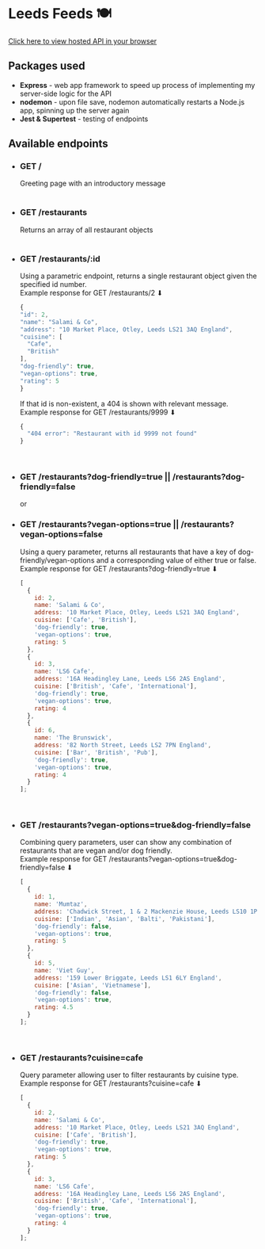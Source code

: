 # Leeds Feeds 🍽️

[Click here to view hosted API in your browser](https://leeds-feeds-backend.herokuapp.com/)

## Packages used

- **Express** - web app framework to speed up process of implementing my server-side logic for the API
- **nodemon** - upon file save, nodemon automatically restarts a Node.js app, spinning up the server again
- **Jest & Supertest** - testing of endpoints

## Available endpoints

- ### GET / <br>

  Greeting page with an introductory message <br><br>

- ### GET /restaurants <br>

  Returns an array of all restaurant objects<br><br>

- ### GET /restaurants/:id <br>

  Using a parametric endpoint, returns a single restaurant object given the specified id number. <br>
  Example response for GET /restaurants/2 ⬇ <br>

  ```javascript
  {
  "id": 2,
  "name": "Salami & Co",
  "address": "10 Market Place, Otley, Leeds LS21 3AQ England",
  "cuisine": [
    "Cafe",
    "British"
  ],
  "dog-friendly": true,
  "vegan-options": true,
  "rating": 5
  }
  ```

  If that id is non-existent, a 404 is shown with relevant message. <br>
  Example response for GET /restaurants/9999 ⬇

  ```javascript
  {
    "404 error": "Restaurant with id 9999 not found"
  }
  ```

<br>

- ### GET /restaurants?dog-friendly=true || /restaurants?dog-friendly=false
  or
- ### GET /restaurants?vegan-options=true || /restaurants?vegan-options=false

  Using a query parameter, returns all restaurants that have a key of dog-friendly/vegan-options and a corresponding value of either true or false. <br>
  Example response for GET /restaurants?dog-friendly=true ⬇

  ```javascript
  [
    {
      id: 2,
      name: 'Salami & Co',
      address: '10 Market Place, Otley, Leeds LS21 3AQ England',
      cuisine: ['Cafe', 'British'],
      'dog-friendly': true,
      'vegan-options': true,
      rating: 5
    },
    {
      id: 3,
      name: 'LS6 Cafe',
      address: '16A Headingley Lane, Leeds LS6 2AS England',
      cuisine: ['British', 'Cafe', 'International'],
      'dog-friendly': true,
      'vegan-options': true,
      rating: 4
    },
    {
      id: 6,
      name: 'The Brunswick',
      address: '82 North Street, Leeds LS2 7PN England',
      cuisine: ['Bar', 'British', 'Pub'],
      'dog-friendly': true,
      'vegan-options': true,
      rating: 4
    }
  ];
  ```

<br>

- ### GET /restaurants?vegan-options=true&dog-friendly=false
  Combining query parameters, user can show any combination of restaurants that are vegan and/or dog friendly. <br>
  Example response for GET /restaurants?vegan-options=true&dog-friendly=false ⬇
  ```javascript
  [
    {
      id: 1,
      name: 'Mumtaz',
      address: 'Chadwick Street, 1 & 2 Mackenzie House, Leeds LS10 1PJ',
      cuisine: ['Indian', 'Asian', 'Balti', 'Pakistani'],
      'dog-friendly': false,
      'vegan-options': true,
      rating: 5
    },
    {
      id: 5,
      name: 'Viet Guy',
      address: '159 Lower Briggate, Leeds LS1 6LY England',
      cuisine: ['Asian', 'Vietnamese'],
      'dog-friendly': false,
      'vegan-options': true,
      rating: 4.5
    }
  ];
  ```
  <br>
- ### GET /restaurants?cuisine=cafe
  Query parameter allowing user to filter restaurants by cuisine type. <br>
  Example response for GET /restaurants?cuisine=cafe ⬇
  ```javascript
  [
    {
      id: 2,
      name: 'Salami & Co',
      address: '10 Market Place, Otley, Leeds LS21 3AQ England',
      cuisine: ['Cafe', 'British'],
      'dog-friendly': true,
      'vegan-options': true,
      rating: 5
    },
    {
      id: 3,
      name: 'LS6 Cafe',
      address: '16A Headingley Lane, Leeds LS6 2AS England',
      cuisine: ['British', 'Cafe', 'International'],
      'dog-friendly': true,
      'vegan-options': true,
      rating: 4
    }
  ];
  ```
